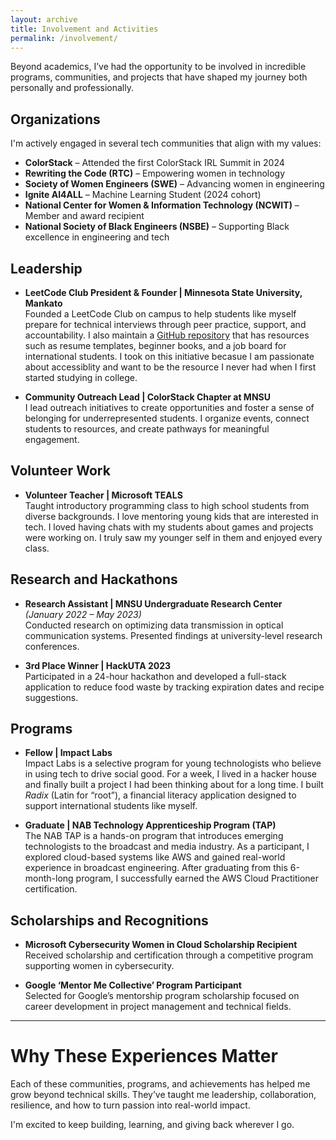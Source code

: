 ```yaml
---
layout: archive
title: Involvement and Activities
permalink: /involvement/
---
```


Beyond academics, I’ve had the opportunity to be involved in incredible programs, communities, and projects that have shaped my journey both personally and professionally.

## Organizations

I'm actively engaged in several tech communities that align with my values:
- **ColorStack** – Attended the first ColorStack IRL Summit in 2024  
- **Rewriting the Code (RTC)** – Empowering women in technology  
- **Society of Women Engineers (SWE)** – Advancing women in engineering  
- **Ignite AI4ALL** – Machine Learning Student (2024 cohort)  
- **National Center for Women & Information Technology (NCWIT)** – Member and award recipient  
- **National Society of Black Engineers (NSBE)** – Supporting Black excellence in engineering and tech  

## Leadership

- **LeetCode Club President & Founder | Minnesota State University, Mankato**  
  Founded a LeetCode Club on campus to help students like myself prepare for technical interviews through peer practice, support, and accountability. I also maintain a [GitHub repository](https://github.com/Meronats/LeetClub) that has resources such as resume templates, beginner books, and a job board for international students. I took on this initiative becasue I am passionate about accessiblity and want to be the resource I never had when I first started studying in college. 

- **Community Outreach Lead | ColorStack Chapter at MNSU**  
  I lead outreach initiatives to create opportunities and foster a sense of belonging for underrepresented students. I organize events, connect students to resources, and create pathways for meaningful engagement.

## Volunteer Work

- **Volunteer Teacher | Microsoft TEALS**  
  Taught introductory programming class to high school students from diverse backgrounds. I love mentoring young kids that are interested in tech. I loved having chats with my students about games and projects were working on. I truly saw my younger self in them and enjoyed every class. 

## Research and Hackathons

- **Research Assistant | MNSU Undergraduate Research Center**  
  *(January 2022 – May 2023)*  
  Conducted research on optimizing data transmission in optical communication systems. Presented findings at university-level research conferences.

- **3rd Place Winner | HackUTA 2023**  
  Participated in a 24-hour hackathon and developed a full-stack application to reduce food waste by tracking expiration dates and recipe suggestions.

## Programs
- **Fellow | Impact Labs**  
  Impact Labs is a selective program for young technologists who believe in using tech to drive social good. For a week, I lived in a hacker house and finally built a project I had been thinking about for a long time. I built *Radix* (Latin for “root”), a financial literacy application designed to support international students like myself. 


- **Graduate | NAB Technology Apprenticeship Program (TAP)**  
  The NAB TAP is a hands-on program that introduces emerging technologists to the broadcast and media industry. As a participant, I explored cloud-based systems like AWS and gained real-world experience in broadcast engineering. After graduating from this 6-month-long program, I successfully earned the AWS Cloud Practitioner certification. 


## Scholarships and Recognitions

- **Microsoft Cybersecurity Women in Cloud Scholarship Recipient**  
  Received scholarship and certification through a competitive program supporting women in cybersecurity.

- **Google ‘Mentor Me Collective’ Program Participant**  
  Selected for Google’s mentorship program scholarship focused on career development in project management and technical fields.

---

# Why These Experiences Matter

Each of these communities, programs, and achievements has helped me grow beyond technical skills. They’ve taught me leadership, collaboration, resilience, and how to turn passion into real-world impact.

I'm excited to keep building, learning, and giving back wherever I go.
